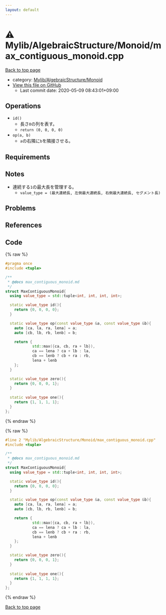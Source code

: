 ```yaml
---
layout: default
---
```


<!-- mathjax config similar to math.stackexchange -->
<script type="text/javascript" async
  src="https://cdnjs.cloudflare.com/ajax/libs/mathjax/2.7.5/MathJax.js?config=TeX-MML-AM_CHTML">
</script>
<script type="text/x-mathjax-config">
  MathJax.Hub.Config({
    TeX: { equationNumbers: { autoNumber: "AMS" }},
    tex2jax: {
      inlineMath: [ ['$','$'] ],
      processEscapes: true
    },
    "HTML-CSS": { matchFontHeight: false },
    displayAlign: "left",
    displayIndent: "2em"
  });
</script>

<script type="text/javascript" src="https://cdnjs.cloudflare.com/ajax/libs/jquery/3.4.1/jquery.min.js"></script>
<script src="https://cdn.jsdelivr.net/npm/jquery-balloon-js@1.1.2/jquery.balloon.min.js" integrity="sha256-ZEYs9VrgAeNuPvs15E39OsyOJaIkXEEt10fzxJ20+2I=" crossorigin="anonymous"></script>
<script type="text/javascript" src="../../../../assets/js/copy-button.js"></script>
<link rel="stylesheet" href="../../../../assets/css/copy-button.css" />


# :warning: Mylib/AlgebraicStructure/Monoid/max_contiguous_monoid.cpp

<a href="../../../../index.html">Back to top page</a>

* category: <a href="../../../../index.html#b9ce8b1117f3871719e4d3859e7574c9">Mylib/AlgebraicStructure/Monoid</a>
* <a href="{{ site.github.repository_url }}/blob/master/Mylib/AlgebraicStructure/Monoid/max_contiguous_monoid.cpp">View this file on GitHub</a>
    - Last commit date: 2020-05-09 08:43:01+09:00




## Operations

- `id()`
	- 長さ`0`の列を表す。
	- `return (0, 0, 0, 0)`
- `op(a, b)`
	- `a`の右隣に`b`を隣接させる。

## Requirements

## Notes

- 連続する`1`の最大長を管理する。
	- `value_type = (最大連続長, 左側最大連続長, 右側最大連続長, セグメント長)`

## Problems

## References



## Code

<a id="unbundled"></a>
{% raw %}
```cpp
#pragma once
#include <tuple>

/**
 * @docs max_contiguous_monoid.md
 */
struct MaxContiguousMonoid{
  using value_type = std::tuple<int, int, int, int>;

  static value_type id(){
    return {0, 0, 0, 0};
  }

  static value_type op(const value_type &a, const value_type &b){
    auto [ca, la, ra, lena] = a;
    auto [cb, lb, rb, lenb] = b;

    return {
            std::max({ca, cb, ra + lb}),
            ca == lena ? ca + lb : la,
            cb == lenb ? cb + ra : rb,
            lena + lenb
    };
  }

  static value_type zero(){
    return {0, 0, 0, 1};
  }
  
  static value_type one(){
    return {1, 1, 1, 1};
  }
};

```
{% endraw %}

<a id="bundled"></a>
{% raw %}
```cpp
#line 2 "Mylib/AlgebraicStructure/Monoid/max_contiguous_monoid.cpp"
#include <tuple>

/**
 * @docs max_contiguous_monoid.md
 */
struct MaxContiguousMonoid{
  using value_type = std::tuple<int, int, int, int>;

  static value_type id(){
    return {0, 0, 0, 0};
  }

  static value_type op(const value_type &a, const value_type &b){
    auto [ca, la, ra, lena] = a;
    auto [cb, lb, rb, lenb] = b;

    return {
            std::max({ca, cb, ra + lb}),
            ca == lena ? ca + lb : la,
            cb == lenb ? cb + ra : rb,
            lena + lenb
    };
  }

  static value_type zero(){
    return {0, 0, 0, 1};
  }
  
  static value_type one(){
    return {1, 1, 1, 1};
  }
};

```
{% endraw %}

<a href="../../../../index.html">Back to top page</a>


